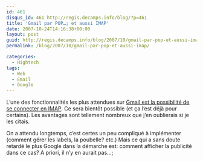 ```yaml
---
id: 461
disqus_id: 461 http://regis.decamps.info/blog/?p=461
title: 'Gmail par POP…; et aussi IMAP'
date: 2007-10-24T14:16:38+00:00
layout: post
guid: http://regis.decamps.info/blog/2007/10/gmail-par-pop-et-aussi-imap/
permalink: /blog/2007/10/gmail-par-pop-et-aussi-imap/

categories:
  - Hightech
tags:
  - Web
  - Email
  - Google
---
```

L’une des fonctionnalités les plus attendues sur [Gmail est la possibilité de se connecter en IMAP](http://mail.google.com/support/bin/answer.py?ctx=gmail&answer=75725). Ce sera bientôt possible (et ça l’est déjà pour certains). Les avantages sont tellement nombreux que j’en oublierais si je les citais. 

On a attendu longtemps, c’est certes un peu compliqué à implémenter (comment gérer les labels, la poubelle? etc.) Mais ce qui a sans doute retardé le plus Google dans la démarche est: comment afficher la publicité dans ce cas? A priori, il n’y en aurait pas…;
